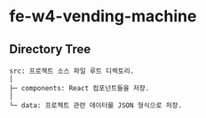 # fe-w4-vending-machine

## Directory Tree

```text
src: 프로젝트 소스 파일 루트 디렉토리.
│
├─ components: React 컴포넌트들을 저장.
│
└─ data: 프로젝트 관련 데이터를 JSON 형식으로 저장.


```
